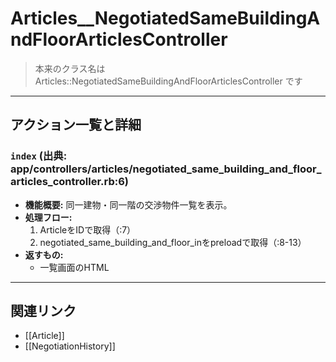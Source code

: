 # Articles__NegotiatedSameBuildingAndFloorArticlesController

> 本来のクラス名は Articles::NegotiatedSameBuildingAndFloorArticlesController です

---

## アクション一覧と詳細

### `index` (出典: app/controllers/articles/negotiated_same_building_and_floor_articles_controller.rb:6)

* **機能概要:**
  同一建物・同一階の交渉物件一覧を表示。
* **処理フロー:**
    1. ArticleをIDで取得（:7）
    2. negotiated_same_building_and_floor_inをpreloadで取得（:8-13）
* **返すもの:**
    - 一覧画面のHTML

---

## 関連リンク
- [[Article]]
- [[NegotiationHistory]] 